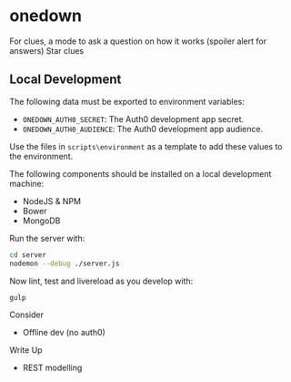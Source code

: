 # onedown

For clues, a mode to ask a question on how it works (spoiler alert for answers)
Star clues

## Local Development

The following data must be exported to environment variables:

* `ONEDOWN_AUTH0_SECRET`: The Auth0 development app secret.
* `ONEDOWN_AUTH0_AUDIENCE`: The Auth0 development app audience.

Use the files in `scripts\environment` as a template to add these values to the environment.

The following components should be installed on a local development machine:

 * NodeJS & NPM
 * Bower
 * MongoDB

Run the server with:

```bash
cd server
nodemon --debug ./server.js
```

Now lint, test and livereload as you develop with:

```bash
gulp
```

Consider

 * Offline dev (no auth0)

Write Up

 * REST modelling
